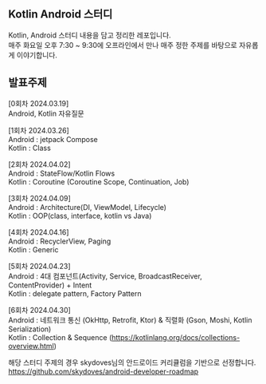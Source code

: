 ## Kotlin Android 스터디
Kotlin, Android 스터디 내용을 담고 정리한 레포입니다.  
매주 화요일 오후 7:30 ~ 9:30에 오프라인에서 만나 매주 정한 주제를 바탕으로 자유롭게 이야기합니다.  

## 발표주제
[0회차 2024.03.19]  
Android, Kotlin 자유질문  

[1회차 2024.03.26]  
Android : jetpack Compose  
Kotlin : Class  

[2회차 2024.04.02]  
Android : StateFlow/Kotlin Flows  
Kotlin : Coroutine (Coroutine Scope, Continuation, Job)  

[3회차 2024.04.09]  
Android : Architecture(DI, ViewModel, Lifecycle)  
Kotlin : OOP(class, interface, kotlin vs Java)  

[4회차 2024.04.16]  
Android : RecyclerView, Paging  
Kotlin : Generic  

[5회차 2024.04.23]  
Android : 4대 컴포넌트(Activity, Service, BroadcastReceiver, ContentProvider) + Intent  
Kotlin : delegate pattern, Factory Pattern  

[6회차 2024.04.30]  
Android : 네트워크 통신 (OkHttp, Retrofit, Ktor) & 직렬화 (Gson, Moshi, Kotlin Serialization)  
Kotlin : Collection & Sequence (https://kotlinlang.org/docs/collections-overview.html)  

해당 스터디 주제의 경우 skydoves님의 안드로이드 커리큘럼을 기반으로 선정합니다.  
https://github.com/skydoves/android-developer-roadmap
